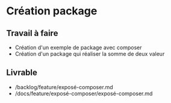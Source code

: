# Création package 
 
## Travail à faire

- Création d'un exemple de package avec composer 
- Création d'un package qui réaliser la somme de deux valeur

## Livrable
- /backlog/feature/exposé-composer.md
- /docs/feature/exposé-composer/exposé-composer.md
